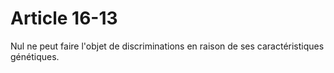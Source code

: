 # Article 16-13

Nul ne peut faire l'objet de discriminations en raison de ses caractéristiques génétiques.